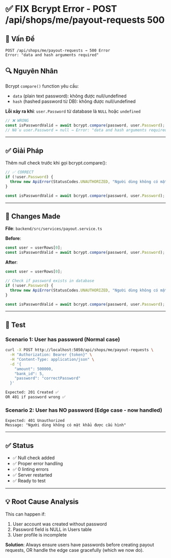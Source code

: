 # ✅ FIX Bcrypt Error - POST /api/shops/me/payout-requests 500

## 🔴 Vấn Đề

```
POST /api/shops/me/payout-requests → 500 Error
Error: "data and hash arguments required"
```

## 🔍 Nguyên Nhân

Bcrypt `compare()` function yêu cầu:
- `data` (plain text password): không được null/undefined
- `hash` (hashed password từ DB): không được null/undefined

**Lỗi xảy ra khi**: `user.Password` từ database là `NULL` hoặc `undefined`

```typescript
// ❌ WRONG
const isPasswordValid = await bcrypt.compare(password, user.Password);
// Nếu user.Password = null → Error: "data and hash arguments required"
```

---

## ✅ Giải Pháp

Thêm null check trước khi gọi bcrypt.compare():

```typescript
// ✅ CORRECT
if (!user.Password) {
  throw new ApiError(StatusCodes.UNAUTHORIZED, "Người dùng không có mật khẩu được cấu hình");
}

const isPasswordValid = await bcrypt.compare(password, user.Password);
```

---

## 📝 Changes Made

**File**: `backend/src/services/payout.service.ts`

**Before**:
```typescript
const user = userRows[0];
const isPasswordValid = await bcrypt.compare(password, user.Password);
```

**After**:
```typescript
const user = userRows[0];

// Check if password exists in database
if (!user.Password) {
  throw new ApiError(StatusCodes.UNAUTHORIZED, "Người dùng không có mật khẩu được cấu hình");
}

const isPasswordValid = await bcrypt.compare(password, user.Password);
```

---

## 🧪 Test

### Scenario 1: User has password (Normal case)
```bash
curl -X POST http://localhost:5050/api/shops/me/payout-requests \
  -H "Authorization: Bearer {token}" \
  -H "Content-Type: application/json" \
  -d '{
    "amount": 500000,
    "bank_id": 5,
    "password": "correctPassword"
  }'

Expected: 201 Created ✅
OR 401 if password wrong ✅
```

### Scenario 2: User has NO password (Edge case - now handled)
```
Expected: 401 Unauthorized 
Message: "Người dùng không có mật khẩu được cấu hình"
```

---

## ✅ Status

- ✅ Null check added
- ✅ Proper error handling
- ✅ 0 linting errors
- ✅ Server restarted
- ✅ Ready to test

---

## 💡 Root Cause Analysis

This can happen if:
1. User account was created without password
2. Password field is NULL in Users table
3. User profile is incomplete

**Solution**: Always ensure users have passwords before creating payout requests, OR handle the edge case gracefully (which we now do).


